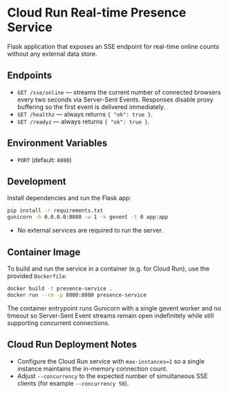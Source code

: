 # Cloud Run Real-time Presence Service

Flask application that exposes an SSE endpoint for real-time online counts without any external data store.

## Endpoints

- `GET /sse/online` — streams the current number of connected browsers every two seconds via Server-Sent Events. Responses disable proxy buffering so the first event is delivered immediately.
- `GET /healthz` — always returns `{ "ok": true }`.
- `GET /readyz` — always returns `{ "ok": true }`.

## Environment Variables

- `PORT` (default: `8080`)

## Development

Install dependencies and run the Flask app:

```bash
pip install -r requirements.txt
gunicorn -b 0.0.0.0:8080 -w 1 -k gevent -t 0 app:app
```

- No external services are required to run the server.

## Container Image

To build and run the service in a container (e.g. for Cloud Run), use the provided
`Dockerfile`:

```bash
docker build -t presence-service .
docker run --rm -p 8080:8080 presence-service
```

The container entrypoint runs Gunicorn with a single gevent worker and no
timeout so Server-Sent Event streams remain open indefinitely while still
supporting concurrent connections.

## Cloud Run Deployment Notes

- Configure the Cloud Run service with `max-instances=1` so a single instance maintains the in-memory connection count.
- Adjust `--concurrency` to the expected number of simultaneous SSE clients (for example `--concurrency 50`).

